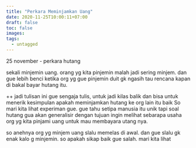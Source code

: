 ```yaml
---
title: "Perkara Meminjamkan Uang"
date: 2020-11-25T10:00:11+07:00
draft: false
toc: false
images:
tags:
  - untagged
---
```


25 november - perkara hutang

sekali minjemin uang. orang yg kita pinjemin malah jadi sering minjem. dan gue lebih benci ketika org yg gue pinjemin duit
gk ngasih tau rencana kapan di bakal bayar hutang itu.

++ jadi tulisan ini gue sengaja tulis, untuk jadi kilas balik dan bisa untuk menerik kesimpulan apakah meminjamkan hutang ke org lain itu baik
So mari kita lihat experiman gue. gue tahu setipa manusia itu unik tapi soal hutang gua akan generalisir dengan tujuan ingin melihat sebarapa
usaha org yg kita pinjami uang untuk mau membayara utang nya. 

so anehnya org yg minjem uang slalu memelas di awal. dan gue slalu gk enak kalo g minjemin. so apakah sikap baik gue salah. mari kita lihat

